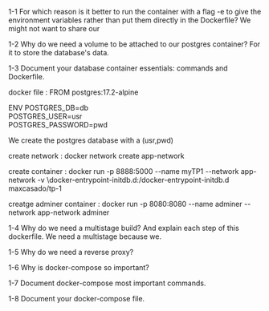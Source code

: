 1-1 For which reason is it better to run the container with a flag -e to give the environment variables rather than put them directly in the Dockerfile?
We might not want to share our 

1-2 Why do we need a volume to be attached to our postgres container?
For it to store the database's data.

1-3 Document your database container essentials: commands and Dockerfile.

docker file :
FROM postgres:17.2-alpine

ENV POSTGRES_DB=db \
   POSTGRES_USER=usr \
   POSTGRES_PASSWORD=pwd

We create the postgres database with a (usr,pwd)

create network :
docker network create app-network 

create container :
docker run -p 8888:5000 --name myTP1 --network app-network -v \docker-entrypoint-initdb.d:/docker-entrypoint-initdb.d maxcasado/tp-1

creatge adminer container : 
docker run -p 8080:8080 --name adminer --network app-network adminer

1-4 Why do we need a multistage build? And explain each step of this dockerfile.
We need a multistage because we.

1-5 Why do we need a reverse proxy?

1-6 Why is docker-compose so important?

1-7 Document docker-compose most important commands.

1-8 Document your docker-compose file.